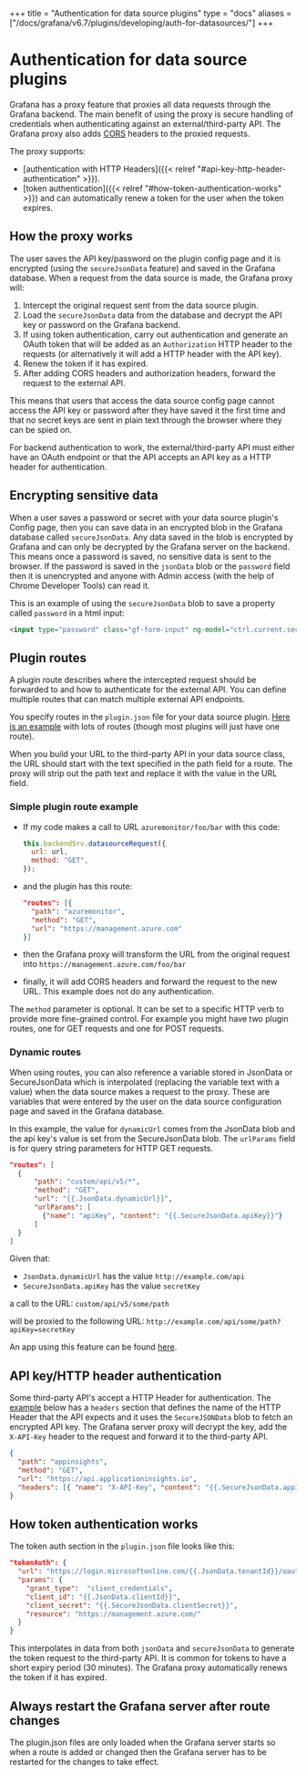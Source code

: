 +++
title = "Authentication for data source plugins"
type = "docs"
aliases = ["/docs/grafana/v6.7/plugins/developing/auth-for-datasources/"]
+++

# Authentication for data source plugins

Grafana has a proxy feature that proxies all data requests through the Grafana backend. The main benefit of using the proxy is secure handling of credentials when authenticating against an external/third-party API. The Grafana proxy also adds [CORS](https://developer.mozilla.org/en-US/docs/Web/HTTP/CORS) headers to the proxied requests.

The proxy supports:

- [authentication with HTTP Headers]({{< relref "#api-key-http-header-authentication" >}}).
- [token authentication]({{< relref "#how-token-authentication-works" >}}) and can automatically renew a token for the user when the token expires.

## How the proxy works

The user saves the API key/password on the plugin config page and it is encrypted (using the `secureJsonData` feature) and saved in the Grafana database. When a request from the data source is made, the Grafana proxy will:

1. Intercept the original request sent from the data source plugin.
1. Load the `secureJsonData` data from the database and decrypt the API key or password on the Grafana backend.
1. If using token authentication, carry out authentication and generate an OAuth token that will be added as an `Authorization` HTTP header to the requests (or alternatively it will add a HTTP header with the API key).
1. Renew the token if it has expired.
1. After adding CORS headers and authorization headers, forward the request to the external API.

This means that users that access the data source config page cannot access the API key or password after they have saved it the first time and that no secret keys are sent in plain text through the browser where they can be spied on.

For backend authentication to work, the external/third-party API must either have an OAuth endpoint or that the API accepts an API key as a HTTP header for authentication.

## Encrypting sensitive data

When a user saves a password or secret with your data source plugin's Config page, then you can save data in an encrypted blob in the Grafana database called `secureJsonData`. Any data saved in the blob is encrypted by Grafana and can only be decrypted by the Grafana server on the backend. This means once a password is saved, no sensitive data is sent to the browser. If the password is saved in the `jsonData` blob or the `password` field then it is unencrypted and anyone with Admin access (with the help of Chrome Developer Tools) can read it.

This is an example of using the `secureJsonData` blob to save a property called `password` in a html input:

```html
<input type="password" class="gf-form-input" ng-model="ctrl.current.secureJsonData.password" placeholder="password" />
```

## Plugin routes

A plugin route describes where the intercepted request should be forwarded to and how to authenticate for the external API. You can define multiple routes that can match multiple external API endpoints.

You specify routes in the `plugin.json` file for your data source plugin. [Here is an example](https://github.com/grafana/azure-monitor-datasource/blob/d74c82145c0a4af07a7e96cc8dde231bfd449bd9/src/plugin.json#L30-L95) with lots of routes (though most plugins will just have one route).

When you build your URL to the third-party API in your data source class, the URL should start with the text specified in the path field for a route. The proxy will strip out the path text and replace it with the value in the URL field.

### Simple plugin route example

- If my code makes a call to URL `azuremonitor/foo/bar` with this code:

  ```js
  this.backendSrv.datasourceRequest({
    url: url,
    method: "GET",
  });
  ```

- and the plugin has this route:

  ```json
  "routes": [{
    "path": "azuremonitor",
    "method": "GET",
    "url": "https://management.azure.com"
  }]
  ```

- then the Grafana proxy will transform the URL from the original request into `https://management.azure.com/foo/bar`
- finally, it will add CORS headers and forward the request to the new URL. This example does not do any authentication.

The `method` parameter is optional. It can be set to a specific HTTP verb to provide more fine-grained control. For example you might have two plugin routes, one for GET requests and one for POST requests.

### Dynamic routes

When using routes, you can also reference a variable stored in JsonData or SecureJsonData which is interpolated (replacing the variable text with a value) when the data source makes a request to the proxy. These are variables that were entered by the user on the data source configuration page and saved in the Grafana database.

In this example, the value for `dynamicUrl` comes from the JsonData blob and the api key's value is set from the SecureJsonData blob. The `urlParams` field is for query string parameters for HTTP GET requests.

```json
"routes": [
  {
      "path": "custom/api/v5/*",
      "method": "GET",
      "url": "{{.JsonData.dynamicUrl}}",
      "urlParams": [
        {"name": "apiKey", "content": "{{.SecureJsonData.apiKey}}"}
      ]
  }
]
```

Given that:

- `JsonData.dynamicUrl` has the value `http://example.com/api`
- `SecureJsonData.apiKey` has the value `secretKey`

a call to the URL: `custom/api/v5/some/path`

will be proxied to the following URL: `http://example.com/api/some/path?apiKey=secretKey`

An app using this feature can be found [here](https://github.com/grafana/kentik-app).

## API key/HTTP header authentication

Some third-party API's accept a HTTP Header for authentication. The [example](https://github.com/grafana/azure-monitor-datasource/blob/d74c82145c0a4af07a7e96cc8dde231bfd449bd9/src/plugin.json#L91-L93) below has a `headers` section that defines the name of the HTTP Header that the API expects and it uses the `SecureJSONData` blob to fetch an encrypted API key. The Grafana server proxy will decrypt the key, add the `X-API-Key` header to the request and forward it to the third-party API.

```json
{
  "path": "appinsights",
  "method": "GET",
  "url": "https://api.applicationinsights.io",
  "headers": [{ "name": "X-API-Key", "content": "{{.SecureJsonData.appInsightsApiKey}}" }]
}
```

## How token authentication works

The token auth section in the `plugin.json` file looks like this:

```json
"tokenAuth": {
  "url": "https://login.microsoftonline.com/{{.JsonData.tenantId}}/oauth2/token",
  "params": {
    "grant_type":  "client_credentials",
    "client_id": "{{.JsonData.clientId}}",
    "client_secret": "{{.SecureJsonData.clientSecret}}",
    "resource": "https://management.azure.com/"
  }
}
```

This interpolates in data from both `jsonData` and `secureJsonData` to generate the token request to the third-party API. It is common for tokens to have a short expiry period (30 minutes). The Grafana proxy automatically renews the token if it has expired.

## Always restart the Grafana server after route changes

The plugin.json files are only loaded when the Grafana server starts so when a route is added or changed then the Grafana server has to be restarted for the changes to take effect.

